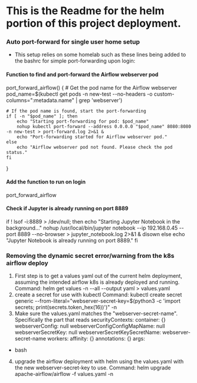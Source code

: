 # This is the Readme for the helm portion of this project deployment.

### Auto port-forward for single user home setup
* This setup relies on some homelab such as these lines being added to the bashrc for simple port-forwarding upon login:

#### Function to find and port-forward the Airflow webserver pod
port_forward_airflow() {
    # Get the pod name for the Airflow webserver
    pod_name=$(kubectl get pods -n new-test --no-headers -o custom-columns=":metadata.name" | grep 'webserver')

    # If the pod name is found, start the port-forwarding
    if [ -n "$pod_name" ]; then
        echo "Starting port-forwarding for pod: $pod_name"
        nohup kubectl port-forward --address 0.0.0.0 "$pod_name" 8080:8080 -n new-test > port-forward.log 2>&1 &
        echo "Port-forwarding started for Airflow webserver pod."
    else
        echo "Airflow webserver pod not found. Please check the pod status."
    fi
}

#### Add the function to run on login
port_forward_airflow

#### Check if Jupyter is already running on port 8889
if ! lsof -i:8889 > /dev/null; then
    echo "Starting Jupyter Notebook in the background..."
    nohup /usr/local/bin/jupyter notebook --ip 192.168.0.45 --port 8889 --no-browser > jupyter_notebook.log 2>&1 &
    disown
else
    echo "Jupyter Notebook is already running on port 8889."
fi

### Removing the dynamic secret error/warning from the k8s airflow deploy
1) First step is to get a values yaml out of the current helm deployment, assuming the intended airflow k8s is already deployed and running.
Command: 
helm get values <release-name> -n <namespace> --all --output yaml > values.yaml
2) create a secret for use with kubectl
Command:
kubectl create secret generic <webserver-secret-name> --from-literal="webserver-secret-key=$(python3 -c 'import secrets; print(secrets.token_hex(16))')" -n <namespace>
3) Make sure the values.yaml matches the "webserver-secret-name". Specifically the part that reads
 securityContexts:
      container: {}
  webserverConfig: null
  webserverConfigConfigMapName: null
webserverSecretKey: null
webserverSecretKeySecretName: webserver-secret-name
workers:
  affinity: {}
  annotations: {}
  args:
  - bash

4) upgrade the airflow deployment with helm using the values.yaml with the new webserver-secret-key to use.
Command:
helm upgrade <release-name> apache-airflow/airflow -f values.yaml -n <namespace>
